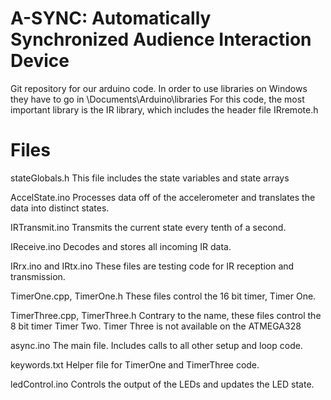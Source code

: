 # A-SYNC: Automatically Synchronized Audience Interaction Device
Git repository for our arduino code. In order to use libraries on Windows they have to go in 
\Documents\Arduino\libraries
For this code, the most important library is the IR library, which includes the header file IRremote.h

# Files
stateGlobals.h
This file includes the state variables and state arrays

AccelState.ino
Processes data off of the accelerometer and translates the data into distinct states.

IRTransmit.ino
Transmits the current state every tenth of a second.

IReceive.ino
Decodes and stores all incoming IR data.

IRrx.ino and IRtx.ino
These files are testing code for IR reception and transmission.

TimerOne.cpp, TimerOne.h
These files control the 16 bit timer, Timer One.

TimerThree.cpp, TimerThree.h
Contrary to the name, these files control the 8 bit timer Timer Two. Timer Three is not available on the ATMEGA328

async.ino
The main file. Includes calls to all other setup and loop code.

keywords.txt
Helper file for TimerOne and TimerThree code.

ledControl.ino
Controls the output of the LEDs and updates the LED state.
